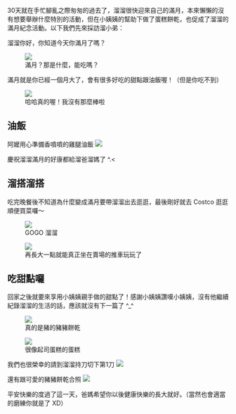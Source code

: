 30天就在手忙腳亂之際匆匆的過去了，溜溜很快迎來自己的滿月，本來懶懶的沒有想要舉辦什麼特別的活動，但在小姨姨的幫助下做了蛋糕餅乾，也促成了溜溜的滿月紀念活動。以下我們先來採訪溜小弟：

溜溜你好，你知道今天你滿月了嗎？
<figure>
  <img src="../assets/images/post2/3.jpg">
  <figcaption>滿月？那是什麼，能吃嗎？</figcaption>
</figure>

滿月就是你已經一個月大了，會有很多好吃的甜點跟油飯喔！（但是你吃不到）
<figure>
  <img src="../assets/images/post2/4.jpg">
  <figcaption>哈哈真的喔！我沒有那麼棒啦</figcaption>
</figure>

## 油飯
阿嬤用心準備香噴噴的雞腿油飯
![](../assets/images/post2/2.jpg)

慶祝溜溜滿月的好康都給溜爸溜媽了 ^.<

## 溜搭溜搭
吃完晚餐後不知道為什麼變成滿月要帶溜溜出去逛逛，最後剛好就去 Costco 逛逛順便買菜囉～
<figure>
  <img src="../assets/images/post2/5.jpg">
  <figcaption>GOGO 溜溜</figcaption>
</figure>

<figure>
  <img src="../assets/images/post2/6.jpg">
  <figcaption>再長大一點就能真正坐在賣場的推車玩玩了</figcaption>
</figure>

## 吃甜點囉
回家之後就要來享用小姨姨親手做的甜點了！感謝小姨姨讚嘆小姨姨，沒有他繼續紀錄溜溜的生活的話，應該就沒有下一篇了 ^_^
<figure>
  <img src="../assets/images/post2/1.jpg">
  <figcaption>真的是豬的豬豬餅乾</figcaption>
</figure>

<figure>
  <img src="../assets/images/post2/7.jpg">
  <figcaption>很像起司蛋糕的蛋糕</figcaption>
</figure>

我們也很榮幸的請到溜溜持刀切下第1刀
![](../assets/images/post2/8.jpg)

還有跟可愛的豬豬餅乾合照
![](../assets/images/post2/9.jpg)

平安快樂的度過了這一天，爸媽希望你以後健康快樂的長大就好。（當然也會適當的磨練你就是了 XD）
